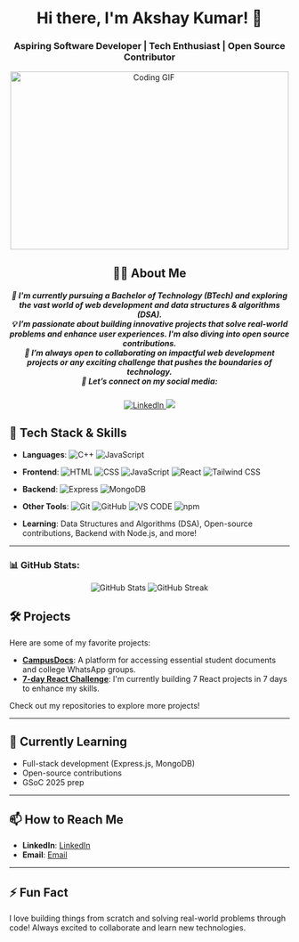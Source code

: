 <h1 align="center">Hi there, I'm Akshay Kumar! 👋</h1>

<h3 align="center">Aspiring Software Developer | Tech Enthusiast | Open Source Contributor</h3>
<p align="center">
  <img src="https://i.giphy.com/media/v1.Y2lkPTc5MGI3NjExczNsZnZnODR1YTc2a3Znd3BwY2tueGNsdHN4b3d4cHAyeGEwanlpMiZlcD12MV9pbnRlcm5hbF9naWZfYnlfaWQmY3Q9Zw/bGgsc5mWoryfgKBx1u/giphy.gif" alt="Coding GIF" width="500" height="320"/>
</p>

<h2 align="center">👨‍💻 About Me</h2>
<h5 align="center">
  🌱 I'm currently pursuing a <b>Bachelor of Technology (BTech)</b> and exploring the vast world of <b>web development</b> and <b>data structures & algorithms (DSA)</b>.<br>
  💡 I’m passionate about building <b>innovative projects</b> that solve real-world problems and enhance <b>user experiences</b>. I'm also diving into <b>open source contributions</b>.<br>
  💞 I’m always open to collaborating on impactful web development projects or any exciting challenge that pushes the boundaries of technology.<br>
  📌 <b>Let’s connect</b> on my social media:<br>
</h5>
<p align="center">
  <a href="https://www.linkedin.com/in/akshay-kumar-93b487215/">
    <img src="https://img.shields.io/badge/LinkedIn-0A66C2?style=for-the-badge&logo=linkedin&logoColor=white" alt="LinkedIn" />
  </a>
  <a href="mailto:akshayrishu4@gmail.com">
    <img src="https://img.shields.io/badge/Gmail-D14836?style=for-the-badge&logo=gmail&logoColor=white alt="Email" />
  </a>
</p>


## 🔧 Tech Stack & Skills
- **Languages**:
  <img src="https://img.shields.io/badge/C++-00599C?style=for-the-badge&logo=cplusplus&logoColor=white" alt="C++" />
  <img src="https://img.shields.io/badge/JavaScript-F7DF1E?style=for-the-badge&logo=javascript&logoColor=black" alt="JavaScript" />

- **Frontend**:
  <img src="https://img.shields.io/badge/HTML5-E34F26?style=for-the-badge&logo=html5&logoColor=white" alt="HTML" />
  <img src="https://img.shields.io/badge/CSS3-1572B6?style=for-the-badge&logo=css3&logoColor=white" alt="CSS" />
  <img src="https://img.shields.io/badge/JavaScript-F7DF1E?style=for-the-badge&logo=javascript&logoColor=black" alt="JavaScript" />
  <img src="https://img.shields.io/badge/React-61DAFB?style=for-the-badge&logo=react&logoColor=black" alt="React" />
  <img src="https://img.shields.io/badge/Tailwind_CSS-38B2AC?style=for-the-badge&logo=tailwind-css&logoColor=white" alt="Tailwind CSS" />

- **Backend**:
  <img src="https://img.shields.io/badge/Express.js-FEFEFE?logo=express&logoColor=black&style=flat" alt="Express" />
  <img src="https://img.shields.io/badge/MongoDB-4EA94B?style=for-the-badge&logo=mongodb&logoColor=white" alt="MongoDB" />
  
- **Other Tools**:
  <img src="https://img.shields.io/badge/GIT-E44C30?style=for-the-badge&logo=git&logoColor=white" alt="Git" />
  <img src="https://img.shields.io/badge/GitHub-181717?style=for-the-badge&logo=github&logoColor=white" alt="GitHub" />
  <img src="https://img.shields.io/badge/Vscode-007ACC?style=for-the-badge&logo=visual-studio-code&logoColor=white" alt="VS CODE" />
  <img src="https://img.shields.io/badge/NPM-2D3136.svg?style=for-the-badge&logo=npm&logoColor=white" alt="npm" />
 
- **Learning**: Data Structures and Algorithms (DSA), Open-source contributions, Backend with Node.js, and more!

---
### 📊 GitHub Stats:

<p align="center">
  <img src="https://github-readme-stats.vercel.app/api?username=akshay0712-dev&show_icons=true&theme=radical" alt="GitHub Stats" />
  <img src="https://github-readme-streak-stats.herokuapp.com/?user=akshay0712-dev&theme=radical" alt="GitHub Streak" />
</p>

## 🛠 Projects
Here are some of my favorite projects:
- **[CampusDocs](https://github.com/akshay/CampusDocs)**: A platform for accessing essential student documents and college WhatsApp groups.
- **[7-day React Challenge](https://akshay0712-dev.github.io/project/)**: I'm currently building 7 React projects in 7 days to enhance my skills.

Check out my repositories to explore more projects!

---

## 🌱 Currently Learning
- Full-stack development (Express.js, MongoDB)
- Open-source contributions
- GSoC 2025 prep

---

## 📫 How to Reach Me
- **LinkedIn**: [LinkedIn](https://www.linkedin.com/in/akshay-kumar-93b487215/)
- **Email**: [Email](akshayrishu4@gmail.com)

---

## ⚡ Fun Fact
I love building things from scratch and solving real-world problems through code! Always excited to collaborate and learn new technologies.


<!---
akshay0712-dev/akshay0712-dev is a ✨ special ✨ repository because its `README.md` (this file) appears on your GitHub profile.
You can click the Preview link to take a look at your changes.
--->
